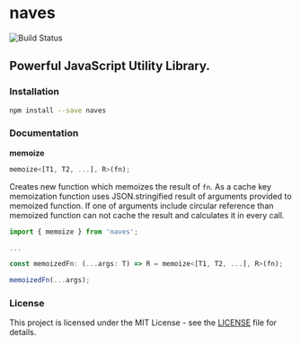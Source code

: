 # naves

![Build Status](https://github.com/narekkeryan/naves/actions/workflows/node.js.yml/badge.svg)

## Powerful JavaScript Utility Library.

### Installation

```sh
npm install --save naves
```

### Documentation

**memoize**

```js
memoize<[T1, T2, ...], R>(fn);
```

Creates new function which memoizes the result of `fn`. As a cache key memoization function uses JSON.stringified result of arguments provided to memoized function. If one of arguments include circular reference than memoized function can not cache the result and calculates it in every call.

```js
import { memoize } from 'naves';

...

const memoizedFn: (...args: T) => R = memoize<[T1, T2, ...], R>(fn);

memoizedFn(...args);
```

### License

This project is licensed under the MIT License - see the [LICENSE](./LICENSE) file for details.
